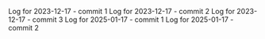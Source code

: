 Log for 2023-12-17 - commit 1
Log for 2023-12-17 - commit 2
Log for 2023-12-17 - commit 3
Log for 2025-01-17 - commit 1
Log for 2025-01-17 - commit 2

